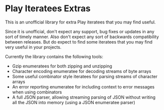 Play Iteratees Extras
=====================

This is an unofficial library for extra Play iteratees that you may find useful.

Since it is unofficial, don't expect any support, bug fixes or updates in any sort of timely manner.  Also don't expect any sort of backwards compatibility between releases.  But do expect to find some iteratees that you may find very useful in your projects.

Currently the library contains the following tools:

* Gzip enumeratees for both zipping and unzipping
* Character encoding enumeratee for decoding streams of byte arrays
* Some useful combinator style iteratees for parsing streams of character arrays
* An error reporting enumeratee for including context to error messages when using combinators
* A full JSON parser, allowing streaming parsing of JSON without writing all the JSON into memory (using a JSON enumeratee parser)
